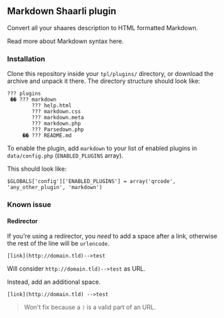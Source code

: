 ## Markdown Shaarli plugin

Convert all your shaares description to HTML formatted Markdown.

Read more about Markdown syntax here.

### Installation

Clone this repository inside your `tpl/plugins/` directory, or download the archive and unpack it there.
The directory structure should look like:

```
??? plugins
 �� ??? markdown
        ??? help.html
        ??? markdown.css
        ??? markdown.meta
        ??? markdown.php
        ??? Parsedown.php
     �� ??? README.md
```

To enable the plugin, add `markdown` to your list of enabled plugins in `data/config.php`
(`ENABLED_PLUGINS` array).

This should look like:

```
$GLOBALS['config']['ENABLED_PLUGINS'] = array('qrcode', 'any_other_plugin', 'markdown')
```

### Known issue

#### Redirector

If you're using a redirector, you *need* to add a space after a link,
otherwise the rest of the line will be `urlencode`.

```
[link](http://domain.tld)-->test
```

Will consider `http://domain.tld)-->test` as URL.

Instead, add an additional space.

```
[link](http://domain.tld) -->test
```

> Won't fix because a `)` is a valid part of an URL.
